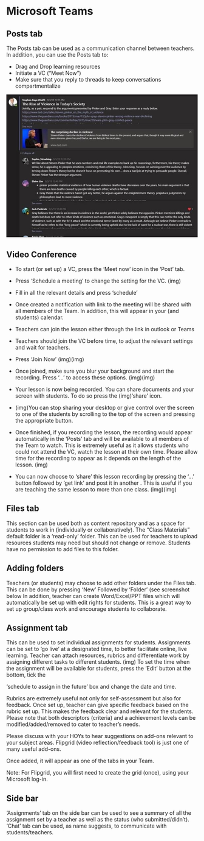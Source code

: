 # Microsoft Teams

## Posts tab

The Posts tab can be used as a communication channel between teachers.
 In addition, you can use the Posts tab to:

- Drag and Drop learning resources
- Initiate a VC (“Meet Now”)
- Make sure that you reply to threads to keep conversations compartmentalize

![image001](../img/image001.jpg)

## Video Conference

- To start (or set up) a VC, press the ‘Meet now’ icon in the ‘Post’ tab.



- Press ‘Schedule a meeting’ to change the setting for the VC.
(img)






- Fill in all the relevant details and press ‘schedule’

- Once created a notification with link to the meeting will be shared with all members of the Team. In addition, this will appear in your (and students) calendar.


- Teachers can join the lesson either through the link in outlook or Teams


- Teachers should join the VC before time, to adjust the relevant settings and wait for teachers.
- Press ‘Join Now’
				(img)(img)
- Once joined, make sure you blur your background and start the recording. Press ‘…’ to access these options.
			(img)(img)
- Your lesson is now being recorded. You can share documents and your screen with students. To do so press the
	(img)‘share’ icon.








- (img)You can stop sharing your desktop or give control over the screen to one of the students by scrolling to the top of the screen and pressing the appropriate button.


- Once finished, if you recording the lesson, the recording would appear automatically in the ‘Posts’ tab and will be available to all members of the Team to watch. This is extremely useful as it allows students who could not attend the VC, watch the lesson at their own time. Please allow time for the recording to appear as it depends on the length of the lesson.
			(img)
- You can now choose to ‘share’ this lesson recording by pressing the ‘…’ button followed by ‘get link’ and post it
	in another . This is useful if you are teaching the same lesson to more than one class.
		(img)(img)
## Files tab
This section can be used both as content repository and as a space for students to work in (individually or collaboratively).
The “Class Materials” default folder is a ‘read-only’ folder. This can be used for teachers to upload resources students
may need but should not change or remove. Students have no permission to add files to this folder.
##   Adding folders
Teachers (or students) may choose to add other folders under the Files tab. This can be done by pressing ‘New’ Followed by ‘Folder’ (see screenshot below
In addition, teacher can create Word/Excel/PPT files which will automatically be set up with edit rights for students. This is a great way to set up group/class work and encourage students to collaborate.
## Assignment tab
This can be used to set individual assignments for students. Assignments can be set to ‘go live’ at a designated time, to better facilitate online, live learning. Teacher can attach resources, rubrics and differentiate work by assigning different tasks to different students.
(img)
To set the time when the assignment will be available for students, press the ‘Edit’ button at the bottom, tick the 
















‘schedule to assign in the future’ box and change the date and time.



Rubrics are extremely useful not only for self-assessment but also for feedback. Once set up, teacher can give specific feedback based on the rubric set up. This makes the feedback clear and relevant for the students. Please note that both descriptors (criteria) and a achievement levels can be modified/added/removed to cater to teacher’s needs.


Please discuss with your HOYs to hear suggestions on add-ons relevant to your subject areas. Flipgrid (video reflection/feedback tool) is just one of many useful add-ons.

Once added, it will appear as one of the tabs in your Team.

Note: For Flipgrid, you will first need to create the grid (once), using your Microsoft log-in.


## Side bar
‘Assignments’ tab on the side bar can be used to see a summary of all the assignment set by a teacher as well as the status (who submitted/didn’t).
‘Chat’ tab can be used, as name suggests, to communicate with students/teachers.